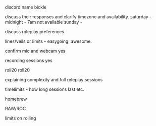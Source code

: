 
discord name bickle

discuss their responses and clarify timezone and availability. 
saturday - midnight - 7am not available
sunday - 

discuss roleplay preferences

lines/veils or limits - easygoing .awesome.

confirm mic and webcam
yes

recording sessions
yes

roll20
roll20

explaining complexity and full roleplay sessions


timelimits - how long sessions last etc. 

homebrew

RAW/ROC

limits on rolling
